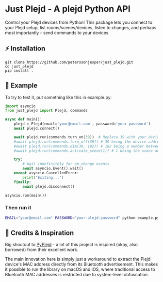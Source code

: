 # Just Plejd - A plejd Python API

Control your Plejd devices from Python! This package lets you connect to your Plejd setup, list rooms/scenes/devices, listen to changes, and perhaps most importantly - send commands to your devices.

## ⚡️ Installation

```
git clone https://github.com/peterssonjesper/just_plejd.git
cd just_plejd
pip install .
```

## 🚀 Example

To try to test it, put something like this in example.py:

```python
import asyncio
from just_plejd import Plejd, commands

async def main():
    plejd = Plejd(email='your@email.com', password='your-password')
    await plejd.connect()

    await plejd.run(commands.turn_on(39))  # Replace 39 with your device address
    #await plejd.run(commands.turn_off(39)) # 39 being the device address
    #await plejd.run(commands.dim(39, 182)) # 182 being a number between 0 (off) to 255 (on)
    #await plejd.run(commands.activate_scene(1)) # 1 being the scene address

    try:
        # Wait indefinitely for on_change events
        await asyncio.Event().wait()
    except asyncio.CancelledError:
        print("Exiting...")
    finally:
        await plejd.disconnect()

asyncio.run(main())
```

### Then run it

```bash
EMAIL="your@email.com" PASSWORD="your-plejd-password" python example.py
```

## 🙏 Credits & Inspiration

Big shoutout to [PyPlejd](https://github.com/thomasloven/pyplejd) - a lot of this project is inspired (okay, also borrowed) from their excellent work.

The main innovation here is simply just a workaround to extract the Plejd device's MAC address directly from its Bluetooth advertisement. This makes it possible to run the library on macOS and iOS, where traditional access to Bluetooth MAC addresses is restricted due to system-level obfuscation.
